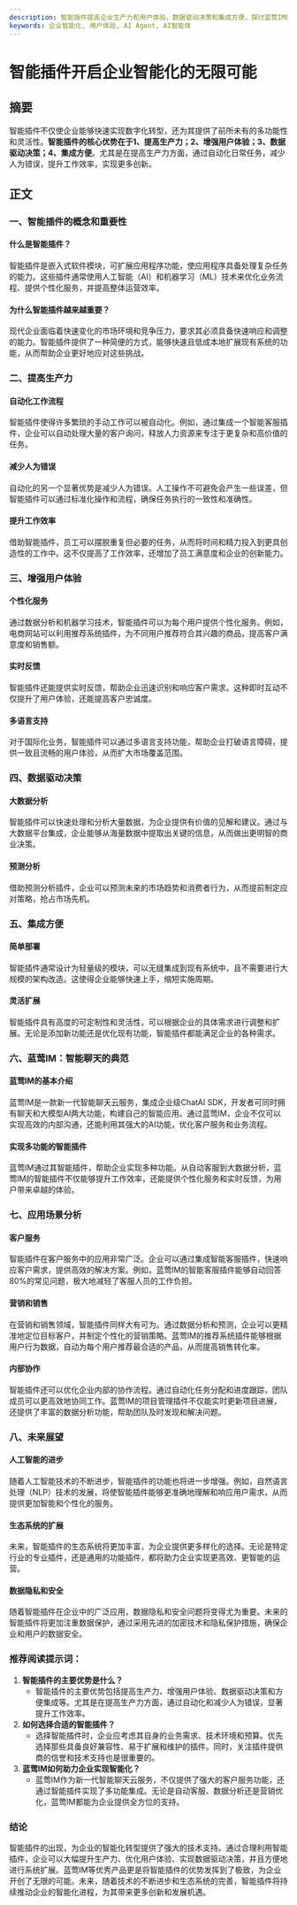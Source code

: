 ```yaml
---
description: 智能插件提高企业生产力和用户体验，数据驱动决策和集成方便，探讨蓝莺IM的应用场景和未来展望。
keywords: 企业智能化, 用户体验, AI Agent, AI智能体
---
```

# 智能插件开启企业智能化的无限可能

## 摘要
智能插件不仅使企业能够快速实现数字化转型，还为其提供了前所未有的多功能性和灵活性。**智能插件的核心优势在于1、提高生产力；2、增强用户体验；3、数据驱动决策；4、集成方便**。尤其是在提高生产力方面，通过自动化日常任务，减少人为错误，提升工作效率，实现更多创新。

## 正文

### 一、智能插件的概念和重要性

#### 什么是智能插件？

智能插件是嵌入式软件模块，可扩展应用程序功能，使应用程序具备处理复杂任务的能力。这些插件通常使用人工智能（AI）和机器学习（ML）技术来优化业务流程、提供个性化服务，并提高整体运营效率。

#### 为什么智能插件越来越重要？

现代企业面临着快速变化的市场环境和竞争压力，要求其必须具备快速响应和调整的能力。智能插件提供了一种简便的方式，能够快速且低成本地扩展现有系统的功能，从而帮助企业更好地应对这些挑战。

### 二、提高生产力

#### 自动化工作流程

智能插件使得许多繁琐的手动工作可以被自动化。例如，通过集成一个智能客服插件，企业可以自动处理大量的客户询问，释放人力资源来专注于更复杂和高价值的任务。

#### 减少人为错误

自动化的另一个显著优势是减少人为错误。人工操作不可避免会产生一些误差，但智能插件可以通过标准化操作和流程，确保任务执行的一致性和准确性。

#### 提升工作效率

借助智能插件，员工可以摆脱重复但必要的任务，从而将时间和精力投入到更具创造性的工作中。这不仅提高了工作效率，还增加了员工满意度和企业的创新能力。

### 三、增强用户体验

#### 个性化服务

通过数据分析和机器学习技术，智能插件可以为每个用户提供个性化服务。例如，电商网站可以利用推荐系统插件，为不同用户推荐符合其兴趣的商品，提高客户满意度和销售额。

#### 实时反馈

智能插件还能提供实时反馈，帮助企业迅速识别和响应客户需求。这种即时互动不仅提升了用户体验，还能提高客户忠诚度。

#### 多语言支持

对于国际化业务，智能插件可以通过多语言支持功能，帮助企业打破语言障碍，提供一致且流畅的用户体验，从而扩大市场覆盖范围。

### 四、数据驱动决策

#### 大数据分析

智能插件可以快速处理和分析大量数据，为企业提供有价值的见解和建议。通过与大数据平台集成，企业能够从海量数据中提取出关键的信息，从而做出更明智的商业决策。

#### 预测分析

借助预测分析插件，企业可以预测未来的市场趋势和消费者行为，从而提前制定应对策略，抢占市场先机。

### 五、集成方便

#### 简单部署

智能插件通常设计为轻量级的模块，可以无缝集成到现有系统中，且不需要进行大规模的架构改造。这使得企业能够快速上手，缩短实施周期。

#### 灵活扩展

智能插件具有高度的可定制性和灵活性，可以根据企业的具体需求进行调整和扩展。无论是添加新功能还是优化现有功能，智能插件都能满足企业的各种需求。

### 六、蓝莺IM：智能聊天的典范

#### 蓝莺IM的基本介绍

蓝莺IM是一款新一代智能聊天云服务，集成企业级ChatAI SDK，开发者可同时拥有聊天和大模型AI两大功能，构建自己的智能应用。通过蓝莺IM，企业不仅可以实现高效的内部沟通，还能利用其强大的AI功能，优化客户服务和业务流程。

#### 实现多功能的智能插件

蓝莺IM通过其智能插件，帮助企业实现多种功能。从自动客服到大数据分析，蓝莺IM的智能插件不仅能够提升工作效率，还能提供个性化服务和实时反馈，为用户带来卓越的体验。

### 七、应用场景分析

#### 客户服务

智能插件在客户服务中的应用非常广泛。企业可以通过集成智能客服插件，快速响应客户需求，提供高效的解决方案。例如，蓝莺IM的智能客服插件能够自动回答80%的常见问题，极大地减轻了客服人员的工作负担。

#### 营销和销售

在营销和销售领域，智能插件同样大有可为。通过数据分析和预测，企业可以更精准地定位目标客户，并制定个性化的营销策略。蓝莺IM的推荐系统插件能够根据用户行为数据，自动为每个用户推荐最合适的产品，从而提高销售转化率。

#### 内部协作

智能插件还可以优化企业内部的协作流程。通过自动化任务分配和进度跟踪，团队成员可以更高效地协同工作。蓝莺IM的项目管理插件不仅能实时更新项目进展，还提供了丰富的数据分析功能，帮助团队及时发现和解决问题。

### 八、未来展望

#### 人工智能的进步

随着人工智能技术的不断进步，智能插件的功能也将进一步增强。例如，自然语言处理（NLP）技术的发展，将使智能插件能够更准确地理解和响应用户需求，从而提供更加智能和个性化的服务。

#### 生态系统的扩展

未来，智能插件的生态系统将更加丰富，为企业提供更多样化的选择。无论是特定行业的专业插件，还是通用的功能插件，都将助力企业实现更高效、更智能的运营。

#### 数据隐私和安全

随着智能插件在企业中的广泛应用，数据隐私和安全问题将变得尤为重要。未来的智能插件将更加注重数据保护，通过采用先进的加密技术和隐私保护措施，确保企业和用户的数据安全。

### 推荐阅读提示词：
1. **智能插件的主要优势是什么？**
   - 智能插件的主要优势包括提高生产力、增强用户体验、数据驱动决策和方便集成等。尤其是在提高生产力方面，通过自动化和减少人为错误，显著提升工作效率。
2. **如何选择合适的智能插件？**
   - 选择智能插件时，企业应考虑其自身的业务需求、技术环境和预算。优先选择那些具备良好兼容性、易于扩展和维护的插件。同时，关注插件提供商的信誉和技术支持也是很重要的。
3. **蓝莺IM如何助力企业实现智能化？**
   - 蓝莺IM作为新一代智能聊天云服务，不仅提供了强大的客户服务功能，还通过智能插件实现了多功能集成。无论是自动客服、数据分析还是营销优化，蓝莺IM都能为企业提供全方位的支持。

### 结论

智能插件的出现，为企业的智能化转型提供了强大的技术支持。通过合理利用智能插件，企业可以大幅提升生产力、优化用户体验、实现数据驱动决策，并且方便地进行系统扩展。蓝莺IM等优秀产品更是将智能插件的优势发挥到了极致，为企业开创了无限的可能。未来，随着技术的不断进步和生态系统的完善，智能插件将持续推动企业的智能化进程，为其带来更多创新和发展机遇。